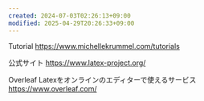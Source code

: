 ```yaml
---
created: 2024-07-03T02:26:13+09:00
modified: 2025-04-29T20:26:33+09:00
---
```


Tutorial
https://www.michellekrummel.com/tutorials

公式サイト
https://www.latex-project.org/

Overleaf
Latexをオンラインのエディターで使えるサービス
https://www.overleaf.com/